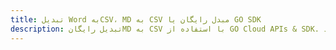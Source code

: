 ---title: تبدیل Word بهCSV، MD به CSV مبدل رایگان یا GO SDKdescription: تبدیل رایگانMD به CSV با استفاده از GO Cloud APIs & SDK. همچنین اسناد Microsoft Word و OpenOffice را در Cloud ایجاد، ویرایش و رندر کنید.---